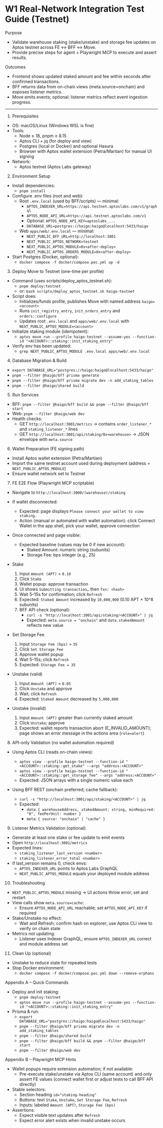 # W1 Real-Network Integration Test Guide (Testnet)

Purpose
- Validate warehouse staking (stake/unstake) and storage fee updates on Aptos testnet across FE ↔ BFF ↔ Move.
- Provide precise steps for agent + Playwright MCP to execute and assert results.

Outcomes
- Frontend shows updated staked amount and fee within seconds after confirmed transactions.
- BFF returns data from on-chain views (meta.source=onchain) and exposes listener metrics.
- Move emits events; optional: listener metrics reflect event ingestion progress.

---

1) Prerequisites
- OS: macOS/Linux (Windows WSL is fine)
- Tools:
  - Node ≥ 18, pnpm ≥ 8.15
  - Aptos CLI + jq (for deploy and view)
  - Postgres (local or Docker) and optional Hasura
  - Browser with Aptos wallet extension (Petra/Martian) for manual UI signing
- Network:
  - Aptos testnet (Aptos Labs gateway)

2) Environment Setup
- Install dependencies:
  - `pnpm install`
- Configure .env files (root and web):
  - Root `.env.local` (used by BFF/scripts) — minimal:
    - `APTOS_INDEXER_URL=https://api.testnet.aptoslabs.com/v1/graphql`
    - `APTOS_NODE_API_URL=https://api.testnet.aptoslabs.com/v1`
    - Optional: `APTOS_NODE_API_KEY=aptoslabs_...`
    - `DATABASE_URL=postgres://haigo:haigo@localhost:5433/haigo`
  - Web `apps/web/.env.local` — minimal:
    - `NEXT_PUBLIC_BFF_URL=http://localhost:3001`
    - `NEXT_PUBLIC_APTOS_NETWORK=testnet`
    - `NEXT_PUBLIC_APTOS_MODULE=0x<after-deploy>`
    - `NEXT_PUBLIC_APTOS_ORDERS_MODULE=0x<after-deploy>`
- Start Postgres (Docker, optional):
  - `docker compose -f docker/compose.poc.yml up -d`

3) Deploy Move to Testnet (one-time per profile)
- Command (uses scripts/deploy_aptos_testnet.sh):
  - `pnpm deploy:testnet`
  - or: `bash scripts/deploy_aptos_testnet.sh haigo-testnet`
- Script does:
  - Initializes/funds profile, publishes Move with named address `haigo=<account>`
  - Runs `init_registry_entry`, `init_orders_entry` and `orders::configure`
  - Updates root `.env.local` and `apps/web/.env.local` with `NEXT_PUBLIC_APTOS_MODULE=<account>`
- Initialize staking module (idempotent):
  - `aptos move run --profile haigo-testnet --assume-yes --function-id "<ACCOUNT>::staking::init_staking_entry"`
- Verify env has been updated:
  - `grep NEXT_PUBLIC_APTOS_MODULE .env.local apps/web/.env.local`

4) Database Migration & Build
- `export DATABASE_URL="postgres://haigo:haigo@localhost:5433/haigo"`
- `pnpm --filter @haigo/bff prisma generate`
- `pnpm --filter @haigo/bff prisma migrate dev -n add_staking_tables`
- `pnpm --filter @haigo/shared build`

5) Run Services
- BFF: `pnpm --filter @haigo/bff build && pnpm --filter @haigo/bff start`
- Web: `pnpm --filter @haigo/web dev`
- Health checks:
  - GET `http://localhost:3001/metrics` → contains `order_listener_*` and `staking_listener_*` lines
  - GET `http://localhost:3001/api/staking/0x<warehouse>` → JSON envelope with `meta.source`

6) Wallet Preparation (FE signing path)
- Install Aptos wallet extension (Petra/Martian)
- Import the same testnet account used during deployment (address = `NEXT_PUBLIC_APTOS_MODULE`)
- Ensure wallet network set to Testnet

7) FE E2E Flow (Playwright MCP scriptable)
- Navigate to `http://localhost:3000/(warehouse)/staking`
- If wallet disconnected:
  - Expected: page displays `Please connect your wallet to view staking.`
  - Action (manual or automated with wallet automation): click Connect Wallet in the app shell, pick your wallet, approve connection
- Once connected and page visible:
  - Expected baseline (values may be 0 if new account):
    - Staked Amount: numeric string (subunits)
    - Storage Fee: bps integer (e.g., 25)

- Stake
  1) Input `Amount (APT)` = `0.10`
  2) Click `Stake`
  3) Wallet popup: approve transaction
  4) UI shows `Submitting transaction…` then `Txn: <hash>`
  5) Wait 5–15s for confirmation; click `Refresh`
  6) Expected: `Staked Amount` increased by `10,000,000` (0.10 APT × 10^8 subunits)
  7) BFF API check (optional):
     - `curl -s "http://localhost:3001/api/staking/<ACCOUNT>" | jq`
     - Expected: `meta.source = "onchain"` and `data.stakedAmount` reflects new value

- Set Storage Fee
  1) Input `Storage Fee (bps)` = `35`
  2) Click `Set Storage Fee`
  3) Approve wallet popup
  4) Wait 5–15s; click `Refresh`
  5) Expected: `Storage Fee = 35`

- Unstake (valid)
  1) Input `Amount (APT)` = `0.05`
  2) Click `Unstake` and approve
  3) Wait; click `Refresh`
  4) Expected: `Staked Amount` decreased by `5,000,000`

- Unstake (invalid)
  1) Input `Amount (APT)` greater than currently staked amount
  2) Click `Unstake`; approve
  3) Expected: wallet reports transaction abort (E_INVALID_AMOUNT); page shows an error message in the actions area (`role=alert`)

8) API-only Validation (no wallet automation required)
- Using Aptos CLI (reads on-chain views):
  - `aptos view --profile haigo-testnet --function-id "<ACCOUNT>::staking::get_stake" --args "address:<ACCOUNT>"`
  - `aptos view --profile haigo-testnet --function-id "<ACCOUNT>::staking::get_storage_fee" --args "address:<ACCOUNT>"`
  - Expected: JSON arrays with a single numeric value each

- Using BFF REST (onchain preferred; cache fallback):
  - `curl -s "http://localhost:3001/api/staking/<ACCOUNT>" | jq`
  - Expected:
    - `data`: `{ warehouseAddress, stakedAmount: string, minRequired: "0", feePerUnit: number }`
    - `meta`: `{ source: "onchain" | "cache" }`

9) Listener Metrics Validation (optional)
- Generate at least one stake or fee update to emit events
- Open `http://localhost:3001/metrics`
- Expected lines:
  - `staking_listener_last_version <number>`
  - `staking_listener_error_total <number>`
- If last_version remains 0, check envs:
  - `APTOS_INDEXER_URL` points to Aptos Labs GraphQL
  - `NEXT_PUBLIC_APTOS_MODULE` equals your deployed module address

10) Troubleshooting
- `NEXT_PUBLIC_APTOS_MODULE` missing → UI actions throw error; set and restart
- View calls show `meta.source=cache`:
  - Ensure `APTOS_NODE_API_URL` reachable; set `APTOS_NODE_API_KEY` if required
- Stake/Unstake no effect:
  - Wait and Refresh; confirm hash on explorer; use Aptos CLI view to verify on chain state
- Metrics not updating:
  - Listener uses Indexer GraphQL; ensure `APTOS_INDEXER_URL` correct and module address set

11) Clean Up (optional)
- Unstake to reduce state for repeated tests
- Stop Docker environment:
  - `docker compose -f docker/compose.poc.yml down --remove-orphans`

Appendix A – Quick Commands
- Deploy and init staking:
  - `pnpm deploy:testnet`
  - `aptos move run --profile haigo-testnet --assume-yes --function-id "<ACCOUNT>::staking::init_staking_entry"`
- Prisma & run:
  - `export DATABASE_URL="postgres://haigo:haigo@localhost:5433/haigo"`
  - `pnpm --filter @haigo/bff prisma migrate dev -n add_staking_tables`
  - `pnpm --filter @haigo/shared build`
  - `pnpm --filter @haigo/bff build && pnpm --filter @haigo/bff start`
  - `pnpm --filter @haigo/web dev`

Appendix B – Playwright MCP Hints
- Wallet popups require extension automation; if not available:
  - Pre-execute stake/unstake via Aptos CLI (same account) and only assert FE values (connect wallet first or adjust tests to call BFF API directly)
- Stable selectors:
  - Section heading `id="staking-heading"`
  - Buttons: text `Stake`, `Unstake`, `Set Storage Fee`, `Refresh`
  - Inputs: labeled `Amount (APT)`, `Storage Fee (bps)`
- Assertions:
  - Expect visible text updates after `Refresh`
  - Expect error alert exists when invalid unstake occurs

